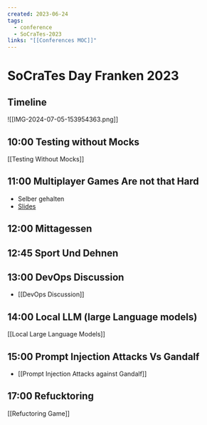 ```yaml
---
created: 2023-06-24
tags:
  - conference
  - SoCraTes-2023
links: "[[Conferences MOC]]"
---
```

# SoCraTes Day Franken 2023

## Timeline

![[IMG-2024-07-05-153954363.png]]

## 10:00 Testing without Mocks

[[Testing Without Mocks]]
## 11:00 Multiplayer Games Are not that Hard

- Selber gehalten
- [Slides](https://docs.google.com/presentation/d/1HbXXm_dDPE-tnEzEGMY3bUyvsS4OmO6oMmsES5W2QIE/edit?usp=sharing)

## 12:00 Mittagessen

## 12:45 Sport Und Dehnen

## 13:00 DevOps Discussion

- [[DevOps Discussion]]

## 14:00 Local LLM (large Language models)

[[Local Large Language Models]]

## 15:00 Prompt Injection Attacks Vs Gandalf

- [[Prompt Injection Attacks against Gandalf]]

## 17:00 Refucktoring

[[Refuctoring Game]]
